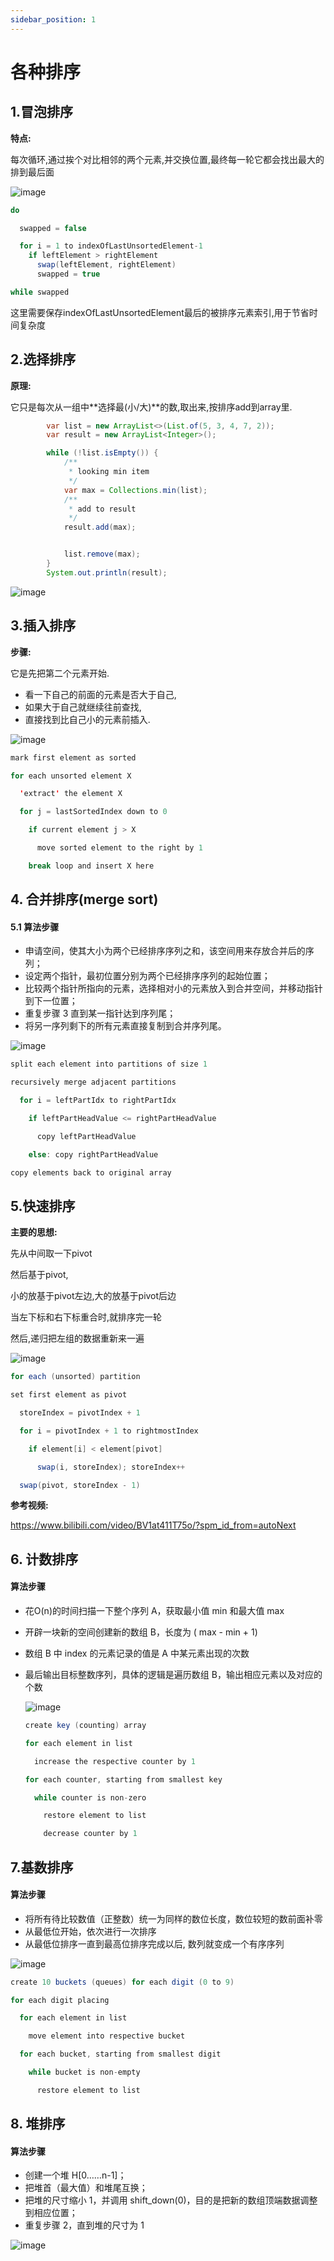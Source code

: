 ```yaml
---
sidebar_position: 1
---
```


# 各种排序

## 1.冒泡排序

**特点:**

每次循环,通过挨个对比相邻的两个元素,并交换位置,最终每一轮它都会找出最大的排到最后面

![image](asserts/images/strip-20210722172149013.gif)

```java
do

  swapped = false

  for i = 1 to indexOfLastUnsortedElement-1
    if leftElement > rightElement
      swap(leftElement, rightElement)
      swapped = true

while swapped
```

这里需要保存indexOfLastUnsortedElement最后的被排序元素索引,用于节省时间复杂度



## 2.选择排序

**原理:**

它只是每次从一组中**选择最(小/大)**的数,取出来,按排序add到array里.

```java
        var list = new ArrayList<>(List.of(5, 3, 4, 7, 2));
        var result = new ArrayList<Integer>();

        while (!list.isEmpty()) {
            /**
             * looking min item
             */
            var max = Collections.min(list);
            /**
             * add to result 
             */
            result.add(max);


            list.remove(max);
        }
        System.out.println(result);

```

![image](asserts/images/strip-20210722172131496.gif)









## 3.插入排序

**步骤:**

它是先把第二个元素开始.

- 看一下自己的前面的元素是否大于自己,
- 如果大于自己就继续往前查找,
- 直接找到比自己小的元素前插入.





![image](asserts/images/strip-20210722172049933.gif)

```java
mark first element as sorted

for each unsorted element X

  'extract' the element X

  for j = lastSortedIndex down to 0

    if current element j > X

      move sorted element to the right by 1

    break loop and insert X here
```



## 4. 合并排序(merge sort)

#### 5.1 算法步骤

- 申请空间，使其大小为两个已经排序序列之和，该空间用来存放合并后的序列；
- 设定两个指针，最初位置分别为两个已经排序序列的起始位置；
- 比较两个指针所指向的元素，选择相对小的元素放入到合并空间，并移动指针到下一位置；
- 重复步骤 3 直到某一指针达到序列尾；
- 将另一序列剩下的所有元素直接复制到合并序列尾。

![image](asserts/images/strip-20210722171936261.gif)

```java
split each element into partitions of size 1

recursively merge adjacent partitions

  for i = leftPartIdx to rightPartIdx

    if leftPartHeadValue <= rightPartHeadValue

      copy leftPartHeadValue

    else: copy rightPartHeadValue

copy elements back to original array

```



## 5.快速排序

**主要的思想:**

先从中间取一下pivot

然后基于pivot,

小的放基于pivot左边,大的放基于pivot后边

当左下标和右下标重合时,就排序完一轮

然后,递归把左组的数据重新来一遍



![image](asserts/images/strip-20210722171912312.gif)

```java
for each (unsorted) partition

set first element as pivot

  storeIndex = pivotIndex + 1

  for i = pivotIndex + 1 to rightmostIndex

    if element[i] < element[pivot]

      swap(i, storeIndex); storeIndex++

  swap(pivot, storeIndex - 1)
```

**参考视频:**

https://www.bilibili.com/video/BV1at411T75o/?spm_id_from=autoNext



## 6. 计数排序

####  算法步骤

- 花O(n)的时间扫描一下整个序列 A，获取最小值 min 和最大值 max

- 开辟一块新的空间创建新的数组 B，长度为 ( max - min + 1)

- 数组 B 中 index 的元素记录的值是 A 中某元素出现的次数

- 最后输出目标整数序列，具体的逻辑是遍历数组 B，输出相应元素以及对应的个数

  ![image](asserts/images/strip.gif)

  ```java
  create key (counting) array
  
  for each element in list
  
    increase the respective counter by 1
  
  for each counter, starting from smallest key
  
    while counter is non-zero
  
      restore element to list
  
      decrease counter by 1
  ```

  

## 7.基数排序

#### 算法步骤

- 将所有待比较数值（正整数）统一为同样的数位长度，数位较短的数前面补零
- 从最低位开始，依次进行一次排序
- 从最低位排序一直到最高位排序完成以后, 数列就变成一个有序序列

![image](asserts/images/strip-20210722172532660.gif)

```java
create 10 buckets (queues) for each digit (0 to 9)

for each digit placing

  for each element in list

    move element into respective bucket

  for each bucket, starting from smallest digit

    while bucket is non-empty

      restore element to list
```



## 8. 堆排序

####  算法步骤

- 创建一个堆 H[0……n-1]；
- 把堆首（最大值）和堆尾互换；
- 把堆的尺寸缩小 1，并调用 shift_down(0)，目的是把新的数组顶端数据调整到相应位置；
- 重复步骤 2，直到堆的尺寸为 1



![image](asserts/images/strip-20210722173120814.gif)
